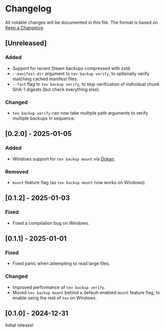 # Changelog
All notable changes will be documented in this file. The format is based on
[Keep a Changelog](https://keepachangelog.com/en/1.0.0/).

## [Unreleased]
### Added
- Support for recent Steam backups compressed with zstd.
- `--manifest-dir` argument to `tev backup verify`, to optionally verify
  matching cached manifest files.
- `--fast` flag to `tev backup verify`, to skip verification of individual chunk
  SHA-1 digests (but check everything else).

### Changed
- `tev backup verify` can now take multiple path arguments to verify multiple
  backups in sequence.

## [0.2.0] - 2025-01-05
### Added
- Windows support for `tev backup mount` via [Dokan](https://github.com/dokan-dev/dokany).

### Removed
- `mount` feature flag (as `tev backup mount` now works on Windows).

## [0.1.2] - 2025-01-03
### Fixed
- Fixed a compilation bug on Windows.

## [0.1.1] - 2025-01-01
### Fixed
- Fixed panic when attempting to read large files.

### Changed
- Improved performance of `tev backup verify`.
- Moved `tev backup mount` behind a default-enabled `mount` feature flag, to
  enable using the rest of `tev` on Windows.

## [0.1.0] - 2024-12-31
Initial release!
